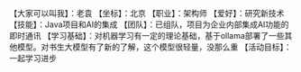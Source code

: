 【大家可以叫我】：老袁
【坐标】：北京
【职业】：架构师
【爱好】：研究新技术
【技能】：Java项目和AI的集成
【团队】：已组队，项目为企业内部集成AI功能的即时通讯
【学习基础】：对机器学习有一定的理论基础，基于ollama部署了一些其他模型。对书生大模型有了新的了解，这个模型很轻量，没那么重
【活动目标】：一起学习进步